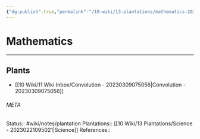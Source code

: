 ```yaml
---
{"dg-publish":true,"permalink":"/10-wiki/13-plantations/mathematics-20230309075108/"}
---
```


# Mathematics
---



## Plants
- [[10 Wiki/11 Wiki Inbox/Convolution - 20230309075056\|Convolution - 20230309075056]]




###### META
Status:: #wiki/notes/plantation
Plantations:: [[10 Wiki/13 Plantations/Science - 20230221095021\|Science]]
References:: 
